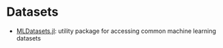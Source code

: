 # Datasets

- [MLDatasets.jl](https://github.com/JuliaML/MLDatasets.jl): utility package for accessing common machine learning datasets




